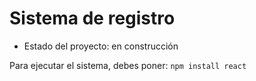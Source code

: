 <h1> Sistema de registro </h1>

- Estado del proyecto: en construcción

Para ejecutar el sistema, debes poner:
```npm install react```
